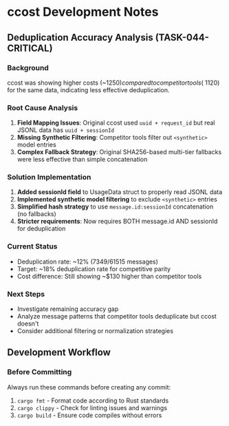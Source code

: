 # ccost Development Notes

## Deduplication Accuracy Analysis (TASK-044-CRITICAL)

### Background
ccost was showing higher costs (~$1250) compared to competitor tools (~$1120) for the same data, indicating less effective deduplication.

### Root Cause Analysis
1. **Field Mapping Issues**: Original ccost used `uuid + request_id` but real JSONL data has `uuid + sessionId`
2. **Missing Synthetic Filtering**: Competitor tools filter out `<synthetic>` model entries
3. **Complex Fallback Strategy**: Original SHA256-based multi-tier fallbacks were less effective than simple concatenation

### Solution Implementation
1. **Added sessionId field** to UsageData struct to properly read JSONL data
2. **Implemented synthetic model filtering** to exclude `<synthetic>` entries
3. **Simplified hash strategy** to use `message.id:sessionId` concatenation (no fallbacks)
4. **Stricter requirements**: Now requires BOTH message.id AND sessionId for deduplication

### Current Status
- Deduplication rate: ~12% (7349/61515 messages)
- Target: ~18% deduplication rate for competitive parity
- Cost difference: Still showing ~$130 higher than competitor tools

### Next Steps
- Investigate remaining accuracy gap
- Analyze message patterns that competitor tools deduplicate but ccost doesn't
- Consider additional filtering or normalization strategies

## Development Workflow

### Before Committing
Always run these commands before creating any commit:
1. `cargo fmt` - Format code according to Rust standards
2. `cargo clippy` - Check for linting issues and warnings
3. `cargo build` - Ensure code compiles without errors
